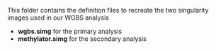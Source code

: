


This folder contains the definition files to recreate the two singularity images used in our WGBS analysis  

- **wgbs.simg** for the primary analysis  
- **methylator.simg** for the secondary analysis  
